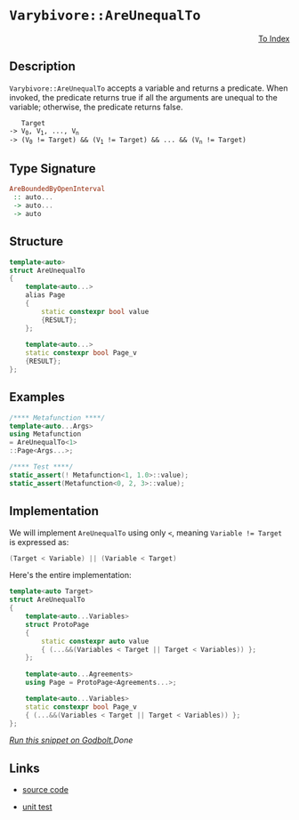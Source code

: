 <!-- Copyright 2024 Feng Mofan
SPDX-License-Identifier: Apache-2.0 -->

# `Varybivore::AreUnequalTo`

<p style='text-align: right;'><a href="../../../facilities/metafunctions.md#varybivore-are-unequal-to">To Index</a></p>

## Description

`Varybivore::AreUnequalTo` accepts a variable and returns a predicate.
When invoked, the predicate returns true if all the arguments are unequal to the variable;
otherwise, the predicate returns false.

<pre><code>   Target
-> V<sub>0</sub>, V<sub>1</sub>, ..., V<sub>n</sub>
-> (V<sub>0</sub> != Target) && (V<sub>1</sub> != Target) && ... && (V<sub>n</sub> != Target)</code></pre>

## Type Signature

```Haskell
AreBoundedByOpenInterval
 :: auto...
 -> auto...
 -> auto
```

## Structure

```C++
template<auto>
struct AreUnequalTo
{
    template<auto...>
    alias Page
    {
        static constexpr bool value
        {RESULT};
    };
    
    template<auto...>
    static constexpr bool Page_v
    {RESULT};
};
```

## Examples

```C++
/**** Metafunction ****/
template<auto...Args>
using Metafunction
= AreUnequalTo<1>
::Page<Args...>;

/**** Test ****/
static_assert(! Metafunction<1, 1.0>::value);
static_assert(Metafunction<0, 2, 3>::value);
```

## Implementation

We will implement `AreUnequalTo` using only `<`, meaning <code>Variable != Target</code> is expressed as:

```C++
(Target < Variable) || (Variable < Target)
```

Here's the entire implementation:

```C++
template<auto Target>
struct AreUnequalTo
{
    template<auto...Variables>
    struct ProtoPage
    {
        static constexpr auto value
        { (...&&(Variables < Target || Target < Variables)) };
    };
    
    template<auto...Agreements>
    using Page = ProtoPage<Agreements...>;

    template<auto...Variables>
    static constexpr bool Page_v 
    { (...&&(Variables < Target || Target < Variables)) };
};
```

[*Run this snippet on Godbolt.*](https://godbolt.org/#z:OYLghAFBqd5QCxAYwPYBMCmBRdBLAF1QCcAaPECAMzwBtMA7AQwFtMQByARg9KtQYEAysib0QXACx8BBAKoBnTAAUAHpwAMvAFYTStJg1DIApACYAQuYukl9ZATwDKjdAGFUtAK4sGISQCspK4AMngMmAByPgBGmMQgAMxBAA6oCoRODB7evv6p6ZkCYRHRLHEJybaY9o4CQgRMxAQ5Pn6B1bVZDU0EJVGx8UlBCo3NrXkdo739ZRXDAJS2qF7EyOwcAPQAVLt7%2BweHe5smGgCCO3sA1ACSLCn0bIJMdQxX%2Byfnl0c/R59npzOBEw9wMwJMiTcTC8RCuABUmsBMAQIdhAaNiF4HFczsRMHIIgBHLxiOGoQEmADsVnOVzpV2BoJemAhUJhqAAdFyAGpNPBMGL0BSowH0q4YrEEK7KYioIjKJhI0X0qk0s5isXTRzIK5oBijTCqFLEK7Q2EANzEXhZtI1dNVVwgXI55gAbG6ILziPzBZgFFdWfDEciA5S3FS3EHiEipYGvT6hQsFqGACIQtViqlpxIZlW2umMh7M1lmzlcs7APEgxgEYWJNH5q5eDJGaWKzABxIp6Wy%2BXt1kVqtPWvOkU5imNwtglmQ0vO%2BMCoUixtavA6vUGo0mmKoTxtpEAfXNAcbDqdXLdHoXvv9gYR0ZDEYjUZjncj18Tyaz6YplOzasBb5fgOf4gKubBVFYB4Ow%2BQDgL%2BCcLn2K4AFlkSYKgvAYBwsneY5ASnYtZ3ZZ1cWAOsGzOZtwmAVD0Mw7DXgpLscTxAlMGJUlyUhLhlzOEAQAVJVITIhRR3rH9zjg644T9KVYPOVdkAPJgFCUZoIDAMA6MaBicIEVkuFIK4uA5DRUQEy1vEwBZJLOJSVLU%2BICAgNDdKw/SGFZDRjLMYzEgskArOtWycw4JZaE4AJeD8DgtFIVBOHDSxrHFFY1g7cxEh4UgCE0cKlgAaxAAJJDMgAOMwzAATmqrgAg0cryq4SlKWkSKOEkXgWAkDQfNi%2BLEo4XgFBAHy8ri8LSDgWAYEQEAVgIFIYXISg0HuOh4kiVgNlUcrXQAWldSQrmAZAdSkDkzF4TB8CIb10D0fhBBEMR2CkGRBEUFR1Em0hdCMgB3YgmBSTgeAiqKYvyhLOAAeRhZapVQKgrj2w7jtO86TLKsxHQ8Db6BNLKuAWXgJq0JYICQdaUk2sgKAgWn6ZAYApD8mhaGBYhRogGIYZicImgAT3B3hBeYYhhbhmJtEwBwxdIdbhzhhhaFFv6sBiLxgChWhaFG7heCwFhDGAcRNbwPEcPNP0YcNeWYQ2HLwmBDr4toPAYhBqWPCwGGCG9HqjdIW3iB3JQUxBM3PaMfKlioAxyO5PBMEBuGUkYRXnuEURxA%2BnPvrUGGAf0M2UGsax9C90bICWVAUleQ2DtGdAIRTUwUssMxBrDh67brzp5deFwGHcTw2j0UJwgGcohiMtIMleCY/AXwpXlmQYEiMuxh%2B6MYWgnvId5qPf6gPze5%2B32wD5XvRpmaS/5lJ5ZVnWCRIY4aLSAG3ghrR/aR0TpnQurjR0uBCAkADGYbKZNcrxyWAgTATAsAJAgEVfwiQOTVUSG1DQkgzCSFdH1AIrpqr6E4F1UgPVsocldFwV05VqrNVdKVeqODXQ/xhkNEaY14GTSpnNamC1EYrUZszIm202CcCaCwc0lIDpMF1AYVsXBqoclMvFW6kCHpPVkK9fO0hC5KGLn9XQflgagzFp/b%2Bv9YYcARktGEVwUYAIxidZAKjaJqI0WZfGqBCbxGgYkMwcCKZTWERI%2BIq0mYBLpkTFAXi1FcB8pzbmvN%2BZ/QliLRW2SpYyzlgrEOysayq3VjDLWOs9YG0VibGOGx4r4Gto4W2hstGqEdsCRWrsagw09t7EWfsGnkyDorMOEdMBR1NkYWOoABF8CTgoFOacM5ZxDjnAx70jGyCLr9eK5iy5x07lYSw1cYi13QQlRuWRm6t3bsc6wPc/59zwFgC5Sxd6eVHuPXIq9ghjyfvPUgi8ijZCPn8kFG8Z5zCBZ814PRxjgvvqfTyCK%2BjQq3vfW%2BSKd4XwxVfD%2Br8MqEo6rY7hnA3FAOUWbEy6jNHgLulAkmYSEGkCQSgoYlyOpUJoeo/BlIAjVVaokAhRDJBGTsTw2wfDwmCPgMIxaSMYlROIFIjYsjMYsAUOaHU5ofHTlGDdRluijIbLzlsz68gTF7J0EkUgliwZGxsdDP6Q1HFIxcajVQmrtW6v1cyUY/jAnExgYkFl8zIlxPpsqqNCSdUpBSEeNRB4DUEAPN6oxdB0mUEyfFPJGscr5oKcPRWJTBBlI1o0zA2tdZiBqSHOpMzhmkCaXvVp9sOnICdt0wQvS/r9J9sLIZAdRkh3GekSZ0cZk0XjgsxUSzU7p0zrFHKZq3oSG2V9a1Jc7VeIrl3Gw/T3lXKbpwTYrd90nIsE8hKLy3nwA%2BSikeEBXB3yMtPUomK15LyyG%2B4F68siAuvnC/evQ/0gfPjMfFz8b5gZxbBx%2B0H54fPSu/F%2BpKXWDQpRmq4WqdVXD1eo1NDKdHBNJuTVl7LUGUE/jykANUOSJGSA1cVfUmOUkYVw11nBeHjVZcVQI2CWqUj6uVSQdUuCVTMJwjqiRMN/x4/wymn9rpcaw8NJTBVQ7xAyM4SQQA%3D)$Done$

## Links

- [source code](../../../../conceptrodon/varybivore/are_unequal_to.hpp)

- [unit test](../../../../tests/unit/metafunctions/varybivore/are_unequal_to.test.hpp)
